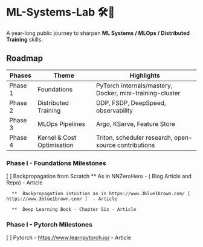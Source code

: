 # ML-Systems-Lab 🛠️🧠

A year-long public journey to sharpen **ML Systems / MLOps / Distributed Training** skills.


## Roadmap
| Phases | Theme | Highlights |
|---------|-------|------------|
| Phase 1 | Foundations | PyTorch internals/mastery, Docker, mini-training-cluster |
| Phase 2 | Distributed Training | DDP, FSDP, DeepSpeed, observability |
| Phase 3 | MLOps Pipelines | Argo, KServe, Feature Store |
| Phase 4 | Kernel & Cost Optimisation | Triton, scheduler research, open-source contributions |



### Phase I - Foundations Milestones

[ ] Backpropagation from Scratch 
      ** As in NNZeroHero - ( Blog Article and Repo) - Article
    
      **  Backpropagation intuition as in https://www.3blue1brown.com/ [ https://www.3blue1brown.com/ ]  - Article

      **  Deep Learning Book - Chapter Six - Article

### Phase I - Pytorch Milestones
[ ] Pytorch - https://www.learnpytorch.io/ - Article
